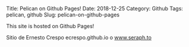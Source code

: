 Title: Pelican on Github Pages!
Date: 2018-12-25
Category: Github
Tags: pelican, github
Slug: pelican-on-github-pages

This site is hosted on Github Pages!


Sitio de Ernesto Crespo ecrespo.github.io o www.seraph.to




